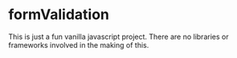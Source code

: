 # formValidation

This is just a fun vanilla javascript project. There are no libraries or frameworks involved in the making of this. 